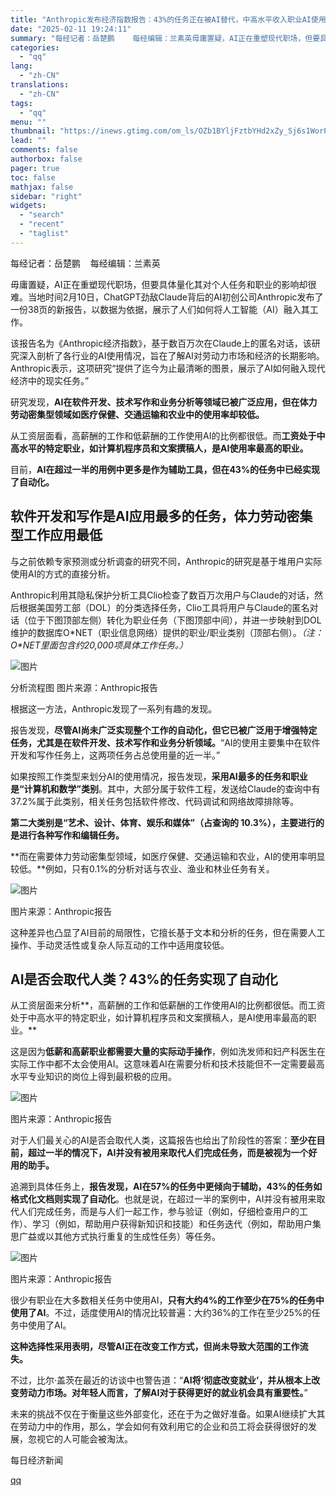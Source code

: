```yaml
---
title: "Anthropic发布经济指数报告：43%的任务正在被AI替代，中高水平收入职业AI使用率最高"
date: "2025-02-11 19:24:11"
summary: "每经记者：岳楚鹏    每经编辑：兰素英毋庸置疑，AI正在重塑现代职场，但要具体量化其对个人任务和职..."
categories:
  - "qq"
lang:
  - "zh-CN"
translations:
  - "zh-CN"
tags:
  - "qq"
menu: ""
thumbnail: "https://inews.gtimg.com/om_ls/OZb1BYljFztbYHd2xZy_Sj6s1WorPP16onDhkNqkya_YUAA_640360/0"
lead: ""
comments: false
authorbox: false
pager: true
toc: false
mathjax: false
sidebar: "right"
widgets:
  - "search"
  - "recent"
  - "taglist"
---
```


每经记者：岳楚鹏    每经编辑：兰素英

毋庸置疑，AI正在重塑现代职场，但要具体量化其对个人任务和职业的影响却很难。当地时间2月10日，ChatGPT劲敌Claude背后的AI初创公司Anthropic发布了一份38页的新报告，以数据为依据，展示了人们如何将人工智能（AI）融入其工作。

该报告名为《Anthropic经济指数》，基于数百万次在Claude上的匿名对话，该研究深入剖析了各行业的AI使用情况，旨在了解AI对劳动力市场和经济的长期影响。Anthropic表示，这项研究“提供了迄今为止最清晰的图景，展示了AI如何融入现代经济中的现实任务。”

研究发现，**AI在软件开发、技术写作和业务分析等领域已被广泛应用，但在体力劳动密集型领域如医疗保健、交通运输和农业中的使用率却较低。**

从工资层面看，高薪酬的工作和低薪酬的工作使用AI的比例都很低。而**工资处于中高水平的特定职业，如计算机程序员和文案撰稿人，是AI使用率最高的职业。**

目前，**AI在超过一半的用例中更多是作为辅助工具，但在43%的任务中已经实现了自动化。**

软件开发和写作是AI应用最多的任务，体力劳动密集型工作应用最低
-------------------------------

与之前依赖专家预测或分析调查的研究不同，Anthropic的研究是基于堆用户实际使用AI的方式的直接分析。

Anthropic利用其隐私保护分析工具Clio检查了数百万次用户与Claude的对话，然后根据美国劳工部（DOL）的分类选择任务，Clio工具将用户与Claude的匿名对话（位于下图顶部左侧）转化为职业任务（下图顶部中间），并进一步映射到DOL维护的数据库O\*NET（职业信息网络）提供的职业/职业类别（顶部右侧）。*（注：O\*NET里面包含约20,000项具体工作任务。）*

![图片](https://inews.gtimg.com/om_bt/OhqfMlBSv48jfGuK6JOmCN8Br9RX1JILbBtheTuiyOhKkAA/641)

分析流程图 图片来源：Anthropic报告

根据这一方法，Anthropic发现了一系列有趣的发现。

报告发现，**尽管AI尚未广泛实现整个工作的自动化，但它已被广泛用于增强特定任务，尤其是在软件开发、技术写作和业务分析领域。**“AI的使用主要集中在软件开发和写作任务上，这两项任务占总使用量的近一半。”

如果按照工作类型来划分AI的使用情况，报告发现，**采用AI最多的任务和职业是“计算机和数学”类别**。其中，大部分属于软件工程，发送给Claude的查询中有37.2%属于此类别，相关任务包括软件修改、代码调试和网络故障排除等。

**第二大类别是“艺术、设计、体育、娱乐和媒体”（占查询的 10.3%），主要进行的是进行各种写作和编辑任务。**

**而在需要体力劳动密集型领域，如医疗保健、交通运输和农业，AI的使用率明显较低。**例如，只有0.1%的分析对话与农业、渔业和林业任务有关。

![图片](https://inews.gtimg.com/om_bt/OwMxQiL-9W5Lc7ZFg2oNgeZcnlNHeC_ZX1tcEtMO2KmvAAA/641)

图片来源：Anthropic报告

这种差异也凸显了AI目前的局限性，它擅长基于文本和分析的任务，但在需要人工操作、手动灵活性或复杂人际互动的工作中适用度较低。

AI是否会取代人类？43%的任务实现了自动化
----------------------

从工资层面来分析**，高薪酬的工作和低薪酬的工作使用AI的比例都很低。而工资处于中高水平的特定职业，如计算机程序员和文案撰稿人，是AI使用率最高的职业。**

这是因为**低薪和高薪职业都需要大量的实际动手操作**，例如洗发师和妇产科医生在实际工作中都不太会使用AI。这意味着AI在需要分析和技术技能但不一定需要最高水平专业知识的岗位上得到最积极的应用。

![图片](https://inews.gtimg.com/om_bt/OYoHUAgbkyqCkC4EanF0I2ZHgQWzZtNWrQ2-I8LaJKadMAA/641)

图片来源：Anthropic报告

对于人们最关心的AI是否会取代人类，这篇报告也给出了阶段性的答案：**至少在目前，超过一半的情况下，AI并没有被用来取代人们完成任务，而是被视为一个好用的助手。**

追溯到具体任务上，**报告发现，AI在57%的任务中更倾向于辅助，43%的任务如格式化文档则实现了自动化**。也就是说，在超过一半的案例中，AI并没有被用来取代人们完成任务，而是与人们一起工作，参与验证（例如，仔细检查用户的工作）、学习（例如，帮助用户获得新知识和技能）和任务迭代（例如，帮助用户集思广益或以其他方式执行重复的生成性任务）等任务。

![图片](https://inews.gtimg.com/om_bt/OHrqxGZqQ_DFwH9WWEhPhsjcQewnAB2oaTsz7q6Rv2rgwAA/641)

图片来源：Anthropic报告

很少有职业在大多数相关任务中使用AI，**只有大约4%的工作至少在75%的任务中使用了AI**。不过，适度使用AI的情况比较普遍：大约36%的工作在至少25%的任务中使用了AI。

**这种选择性采用表明，尽管AI正在改变工作方式，但尚未导致大范围的工作流失。**

不过，比尔·盖茨在最近的访谈中也警告道：“**AI将‘彻底改变就业’，并从根本上改变劳动力市场。对年轻人而言，了解AI对于获得更好的就业机会具有重要性。**”

未来的挑战不仅在于衡量这些外部变化，还在于为之做好准备。如果AI继续扩大其在劳动力中的作用，那么，学会如何有效利用它的企业和员工将会获得很好的发展，忽视它的人可能会被淘汰。

  

每日经济新闻

[qq](https://new.qq.com/rain/a/20250211A07RE600)
